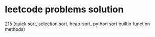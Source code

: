 # leetcode problems solution
215 (quick sort, selection sort, heap-sort, python sort builtin function methods)
